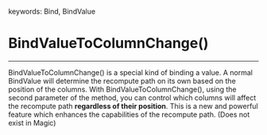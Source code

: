 ﻿keywords: Bind, BindValue

# BindValueToColumnChange()

---

BindValueToColumnChange() is a special kind of binding a value.
A normal BindValue will determine the recompute path on its own based on the position of the columns.
With BindValueToColumnChange(), using the second parameter of the method, you can control which columns will affect the recompute path **regardless of their position**.
This is a new and powerful feature which enhances the capabilities of the recompute path. (Does not exist in Magic)
